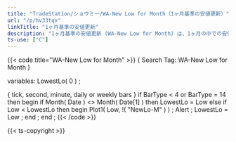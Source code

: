 ```yaml
---
title: "TradeStation/ショウミー/WA-New Low for Month（1ヶ月基準の安値更新）"
url: "/p/hv33tqx"
linkTitle: "1ヶ月基準の安値更新"
description: "1ヶ月基準の安値更新 (WA-New Low for Month) は、1ヶ月の中での安値更新を描画します。"
ts-use: ["C"]
---
```


{{< code title="WA-New Low for Month" >}}
{ Search Tag: WA-New Low for Month }

variables:
    LowestLo( 0 ) ;

{ tick, second, minute, daily or weekly bars }
if BarType < 4 or BarType = 14 then
    begin
    if Month( Date ) <> Month( Date[1] ) then
        LowestLo = Low
    else if Low < LowestLo then
        begin
        Plot1( Low, !( "NewLo-M" ) ) ;
        Alert ;
        LowestLo = Low ;
        end ;
    end ;
{{< /code >}}

{{< ts-copyright >}}

